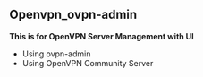 ## Openvpn_ovpn-admin
**This is for OpenVPN Server Management with UI** 
* Using ovpn-admin
* Using OpenVPN Community Server
